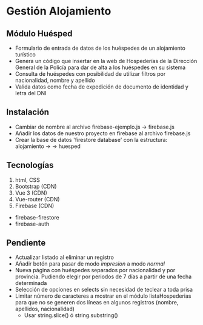 # Gestión Alojamiento

## Módulo Huésped

  - Formulario de entrada de datos de los huéspedes de un alojamiento turístico
  - Genera un código que insertar en la web de Hospederías de la Dirección General de la Policía para dar de alta a los huéspedes en su sistema
  - Consulta de huéspedes con posibilidad de utilizar filtros por nacionalidad, nombre y apellido
  - Valida datos como fecha de expedición de documento de identidad y letra del DNI

## Instalación

  - Cambiar de nombre al archivo firebase-ejemplo.js -> firebase.js
  - Añadir los datos de nuestro proyecto en firebase al archivo firebase.js
  - Crear la base de datos 'firestore database' con la estructura: alojamiento -> <Establecimiento> -> huesped 
  
## Tecnologías

 1. html, CSS
 2. Bootstrap (CDN)
 3. Vue 3 (CDN)
 4. Vue-router (CDN)
 5. Firebase (CDN)
  - firebase-firestore
  - firebase-auth

## Pendiente

  - Actualizar listado al eliminar un registro
  -	Añadir botón para pasar de modo _impresion_ a modo _normal_
  -	Nueva página con huéspedes separados por nacionalidad y por provincia. Pudiendo elegir por periodos de 7 días a partir de una fecha determinada
  - Selección de opciones en selects sin necesidad de teclear a toda prisa
  - Limitar número de caracteres a mostrar en el módulo listaHospederias para que no se generen dos líneas en algunos registros (nombre, apellidos, nacionalidad)
	+ Usar string.slice() ó string.substring()
	
